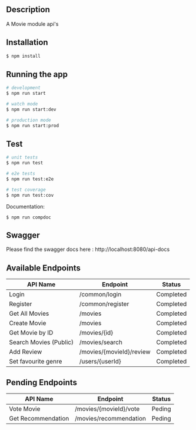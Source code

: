## Description
A Movie module api's

## Installation

```bash
$ npm install
```

## Running the app

```bash
# development
$ npm run start

# watch mode
$ npm run start:dev

# production mode
$ npm run start:prod
```

## Test

```bash
# unit tests
$ npm run test

# e2e tests
$ npm run test:e2e

# test coverage
$ npm run test:cov
```

Documentation:
```
$ npm run compdoc
```

## Swagger 
Please find the swagger docs here : http://localhost:8080/api-docs

## Available Endpoints

| API Name | Endpoint | Status |
| ------ | ------ | ------ |
| Login | /common/login | Completed |
| Register | /common/register | Completed |
| Get All Movies | /movies | Completed |
| Create Movie | /movies | Completed |
| Get Movie by ID | /movies/{id} | Completed |
| Search Movies (Public) | /movies/search | Completed |
| Add Review | /movies/{movieId}/review | Completed |
| Set favourite genre | /users/{userId} | Completed |

## Pending Endpoints
| API Name | Endpoint | Status |
| ------ | ------ | ------ |
| Vote Movie | /movies/{movieId}/vote | Peding |
| Get Recommendation | /movies/recommendation | Peding |